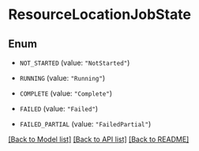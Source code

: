 # ResourceLocationJobState

## Enum


* `NOT_STARTED` (value: `"NotStarted"`)

* `RUNNING` (value: `"Running"`)

* `COMPLETE` (value: `"Complete"`)

* `FAILED` (value: `"Failed"`)

* `FAILED_PARTIAL` (value: `"FailedPartial"`)


[[Back to Model list]](../README.md#documentation-for-models) [[Back to API list]](../README.md#documentation-for-api-endpoints) [[Back to README]](../README.md)



